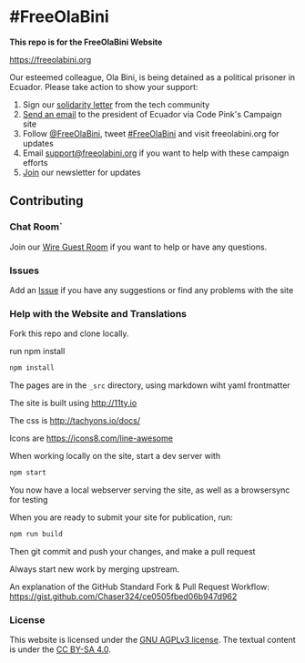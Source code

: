 # #FreeOlaBini

**This repo is for the FreeOlaBini Website**

https://freeolabini.org

Our esteemed colleague, Ola Bini, is being detained as a political prisoner in Ecuador. Please take action to show your support:

1. Sign our [solidarity letter] from the tech community
2. [Send an email] to the president of Ecuador via Code Pink's Campaign site
3. Follow [@FreeOlaBini], tweet [#FreeOlaBini] and visit freeolabini.org for updates
4. Email [support@freeolabini.org] if you want to help with these campaign efforts
5. [Join] our newsletter for updates

[solidarity letter]: https://freeolabini.org/en/statement/
[Send an email]: https://www.codepink.org/free-ola-bini
[@FreeOlaBini]: http://twitter.com/FreeOlaBini
[#FreeOlaBini]: https://twitter.com/intent/tweet?url=https://freeolabini.org&text=Digital+rights+defender+Ola+Bini+has+been+imprisoned+in+Ecuador.+Please+follow+@FreeOlaBini+%23FreeOlaBini&hashtags=FreeOlaBini
[support@freeolabini.org]: mailto:support@freeolabini.org
[Join]: https://freeolabini.org/en/subscribe/


## Contributing


### Chat Room`
Join our [Wire Guest Room](/JOIN-CHAT.md) if you want to help or have any questions.


### Issues

Add an [Issue](https://github.com/freeolabini/freeolabini.github.io/issues) if you have any suggestions or find any problems with the site

### Help with the Website and Translations

Fork this repo and clone locally.

run npm install

```bash
npm install
```

The pages are in the `_src` directory, using markdown wiht yaml frontmatter

The site is built using http://11ty.io

The css is http://tachyons.io/docs/

Icons are https://icons8.com/line-awesome

When working locally on the site, start a dev server with

```bash
npm start
```
You now have a local webserver serving the site, as well as a browsersync for testing

When you are ready to submit your site for publication, run:

```bash
npm run build
```

Then git commit and push your changes, and make a pull request

Always start new work by merging upstream.

An explanation of the GitHub Standard Fork & Pull Request Workflow: https://gist.github.com/Chaser324/ce0505fbed06b947d962

### License

This website is licensed under the [GNU AGPLv3 license](LICENSE). The textual content is under the [CC BY-SA 4.0](https://creativecommons.org/licenses/by-sa/4.0/deed.en).
